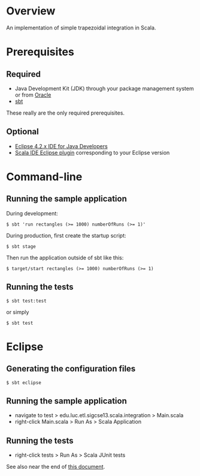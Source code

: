 # Overview

An implementation of simple trapezoidal integration in Scala.

# Prerequisites

## Required

- Java Development Kit (JDK) through your package management system or from [Oracle](http://www.oracle.com/technetwork/java/javase/downloads)
- [sbt](http://www.scala-sbt.org/)

These really are the only required prerequisites.

## Optional

- [Eclipse 4.2.x IDE for Java Developers](http://www.eclipse.org/downloads/packages/eclipse-ide-java-developers/junosr1)
- [Scala IDE Eclipse plugin](http://scala-ide.org/download/milestone.html#scala_ide_21_milestone_3) corresponding to your Eclipse version

# Command-line

## Running the sample application

During development:

    $ sbt 'run rectangles (>= 1000) numberOfRuns (>= 1)'

During production, first create the startup script:

    $ sbt stage

Then run the application outside of sbt like this:

    $ target/start rectangles (>= 1000) numberOfRuns (>= 1)

## Running the tests

    $ sbt test:test

or simply

    $ sbt test

# Eclipse

## Generating the configuration files

    $ sbt eclipse

## Running the sample application

- navigate to test > edu.luc.etl.sigcse13.scala.integration > Main.scala
- right-click Main.scala > Run As > Scala Application

## Running the tests

- right-click tests > Run As > Scala JUnit tests

See also near the end of [this document](http://scala-ide.org/docs/user/testingframeworks.html).
